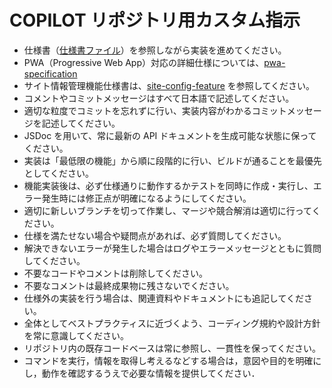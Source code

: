 # COPILOT リポジトリ用カスタム指示

- 仕様書（[仕様書ファイル](../specifications/specification.md)）を参照しながら実装を進めてください。
- PWA（Progressive Web App）対応の詳細仕様については、[pwa-specification](../specifications/pwa-specification.md)
     <!-- - テスト仕様書は、[test-specification](../specifications/test-specification.md) を参照してください。 -->
    <!-- - お気に入りイベント機能仕様書は、[favorite-feature](../specifications/favorite-feature.md) を参照してください。 -->
    <!-- - 最近アクセス履歴機能仕様書は、[event-history-feature](../specifications/event-history-feature.md) を参照してください。 -->
  <!-- - イベント URL/ID から開く機能仕様書は、[open-by-url-feature](../specifications/open-by-url-feature.md) を参照してください。 -->
- サイト情報管理機能仕様書は、[site-config-feature](../specifications/site-config-feature.md) を参照してください。
- コメントやコミットメッセージはすべて日本語で記述してください。
- 適切な粒度でコミットを忘れずに行い、実装内容がわかるコミットメッセージを記述してください。
- JSDoc を用いて、常に最新の API ドキュメントを生成可能な状態に保ってください。
- 実装は「最低限の機能」から順に段階的に行い、ビルドが通ることを最優先としてください。
- 機能実装後は、必ず仕様通りに動作するかテストを同時に作成・実行し、エラー発生時には修正点が明確になるようにしてください。
- 適切に新しいブランチを切って作業し、マージや競合解消は適切に行ってください。
- 仕様を満たせない場合や疑問点があれば、必ず質問してください。
- 解決できないエラーが発生した場合はログやエラーメッセージとともに質問してください。
- 不要なコードやコメントは削除してください。
- 不要なコメントは最終成果物に残さないでください。
- 仕様外の実装を行う場合は、関連資料やドキュメントにも追記してください。
- 全体としてベストプラクティスに近づくよう、コーディング規約や設計方針を常に意識してください。
- リポジトリ内の既存コードベースは常に参照し、一貫性を保ってください。
- コマンドを実行，情報を取得し考えるなどする場合は，意図や目的を明確にし，動作を確認するうえで必要な情報を提供してください．
